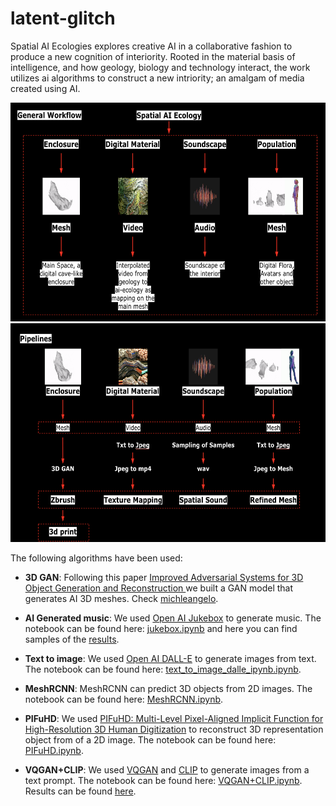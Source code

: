 # latent-glitch

Spatial AI Ecologies explores creative AI in a collaborative fashion to produce a new cognition of interiority. Rooted in the material basis of intelligence, and how geology, biology and technology interact, the work utilizes ai algorithms to construct a new intriority; an amalgam of media created using AI.

<img src="./workflow.png" width="600" height="350" />

<img src="./workflow_2.png" width="600" height="350" />


The following algorithms have been used:
* **3D GAN**: Following this paper [Improved Adversarial Systems for 3D Object Generation and Reconstruction
](https://arxiv.org/abs/1707.09557) we built a GAN model that generates AI 3D meshes. Check [michleangelo](https://github.com/ysinjab/latent-glitch/tree/main/michelangelo).

* **AI Generated music**: We used [Open AI Jukebox](https://openai.com/blog/jukebox/) to generate music. The notebook can be found here: [jukebox.ipynb](jukebox.ipynb) and here you can find samples of the [results](https://drive.google.com/drive/folders/1Rpavs5GyU_tbippR_llm6VVSjo1DPmM-?usp=sharing).

* **Text to image**: We used [Open AI DALL-E](hhttps://openai.com/blog/dall-e/) to generate images from text. The notebook can be found here: [text_to_image_dalle_ipynb.ipynb](text_to_image_dalle_ipynb.ipynb).

* **MeshRCNN**: MeshRCNN can predict 3D objects from 2D images. The notebook can be found here: [MeshRCNN.ipynb](MeshRCNN.ipynb).

* **PIFuHD**: We used [PIFuHD: Multi-Level Pixel-Aligned Implicit Function for High-Resolution 3D Human Digitization](https://shunsukesaito.github.io/PIFuHD/) to reconstruct 3D representation object from of a 2D image. The notebook can be found here: [PIFuHD.ipynb](PIFuHD.ipynb).

* **VQGAN+CLIP**: We used [VQGAN](https://github.com/CompVis/taming-transformers) and [CLIP](https://openai.com/blog/clip/) to generate images from a text prompt. The notebook can be found here: [VQGAN+CLIP.ipynb](VQGAN+CLIP.ipynb). Results can be found [here](https://drive.google.com/drive/folders/1nuqL9pS9_l9iP_-WEt4TAdDa5bQjVIbY?usp=sharing).